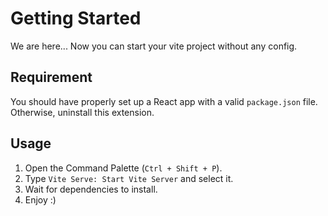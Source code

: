 # Getting Started

We are here... Now you can start your vite project without any config.

## Requirement

You should have properly set up a React app with a valid `package.json` file. Otherwise, uninstall this extension.

## Usage

1. Open the Command Palette (`Ctrl + Shift + P`).
2. Type `Vite Serve: Start Vite Server` and select it.
3. Wait for dependencies to install.
4. Enjoy :)
